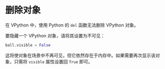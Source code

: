 # 删除对象

在 VPython 中，使用 Python 的 `del` 函数无法删除 VPython 对象。

要隐藏一个 VPython 对象，请将其设置为不可见：

```python
ball.visible = False
```

这将使对象在场景中不再可见，但它依然存在于内存中。如果需要再次显示该对象，只需将 `visible` 属性设置回 `True` 即可。
